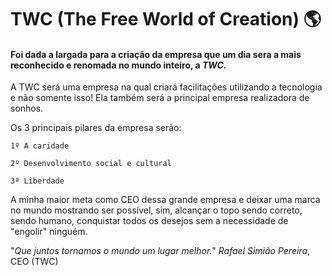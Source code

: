# TWC (The Free World of Creation) :earth_americas:

#### Foi dada a largada para a criação da empresa que um dia sera a mais reconhecido e renomada no mundo inteiro, a *TWC.*

A TWC será uma empresa na qual criará facilitações utilizando a tecnologia e não somente isso! Ela também será a principal empresa realizadora de sonhos.

Os 3 principais pilares da empresa serão:

	1º A caridade
	
	2º Desenvolvimento social e cultural
	
	3º Liberdade

A minha maior meta como CEO dessa grande empresa e deixar uma marca no mundo mostrando ser possível, sim, alcançar o topo sendo correto, sendo humano, conquistar todos os desejos sem a necessidade de "engolir" ninguém.

"_Que juntos tornamos o mundo um lugar melhor._"
*Rafael Simião Pereira*, CEO (TWC)